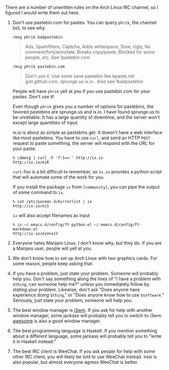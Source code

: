 There are a number of unwritten rules on the Arch Linux IRC channel, so I
figured I would write them out here.

1.  Don't use pastebin.com for pastes. You can query `phrik`, the channel bot,
    to see why. 

        /msg phrik badpastebin

    > Ads, Spamfilters, Captcha, Adds whitespace, Slow, Ugly, No
    > comment/fork/annotate, Breaks copy/paste, Blocked for some people,
    > etc. See !pastebin.com

        /msg phrik pastebin.com

    >Don't use it. Use some sane pastebin like bpaste.net gist.github.com,
    >sprunge.us ix.io . Also see !badpastebin

    People will have `phrik` yell at you if you use pastebin.com for your
    pastes. Don't use it!

    Even though `phrik` gives you a number of options for pastebins, the favored
    pastebins are sprunge.us and ix.io. I have found sprunge.us to be
    unreliable. It has a large quantity of downtime, and the server won't except
    large quantities of input.

    ix.io is about as simple as pastebins get. It doesn't have a web interface
    like most pastebins. You have to use `curl`, and send an HTTP `POST` request
    to paste something. the server will respond with the URL for your paste.

        % \dmesg | curl -F 'f:1=<-' http://ix.io
        http://ix.io/eiR

    `curl`-foo is a bit difficult to remember, so `ix.io` provides a python
    script that will automate some of the work for you.

    If you install the package `ix` from `[community]`, you can pipe the output
    of some command to `ix`.

        % cat /etc/pacman.d/mirrorlist | ix
        http://ix.io/eiS

    `ix` will also accept filenames as input
    
        % ix ~/.emacs.d/config/ft-python.el ~/.emacs.d/config/ft-markdown.el 
        http://ix.io/eiU+eiV

2.  Everyone hates Manjaro Linux. I don't know why, but they do. If you are a
    Manjaro user, people will yell at you.
3.  We don't know how to set up Arch Linux with two graphics cards. For some
    reason, people keep asking that.
4.  If you have a problem, just state your problem. Someone will probably help
    you. Don't say something along the lines of "I have a problem with `$thing`,
    can someone help me?" unless you immediately follow by stating your
    problem. Likewise, don't ask "Does anyone have experience doing `$thing`,"
    or "Does anyone know how to use `$software`." Seriously, just state your
    problem, someone will help you.
5.  The best window manager is [i3wm](http://i3wm.org/). If you ask for help
    with another window manager, some jackass will probably tell you to switch
    to i3wm. [awesome](http://awesome.naquadah.org/) is also a good window
    manager.
6.  The best programming language is Haskell. If you mention something about a
    different language, some jackass will probably tell you to "write it in
    Haskell instead."
7.  The best IRC client is WeeChat. If you ask people for help with some other
    IRC client, you will likely be told to use WeeChat instead. irssi is also
    popular, but almost everyone agrees WeeChat is better.
